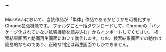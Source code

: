 # -
MissAV.aiにおいて、当該作品が「単体」作品であるかどうかを可視化するChrome拡張機能です。
フォルダごと一括ダウンロードして、Chromeの「パッケージ化されていない拡張機能を読み込む」からインポートしてください。
検索結果画面と動画再生画面において動作します。なお、検索結果画面での動作は簡易的なものであり、正確な判定は再生画面でしかできません。

